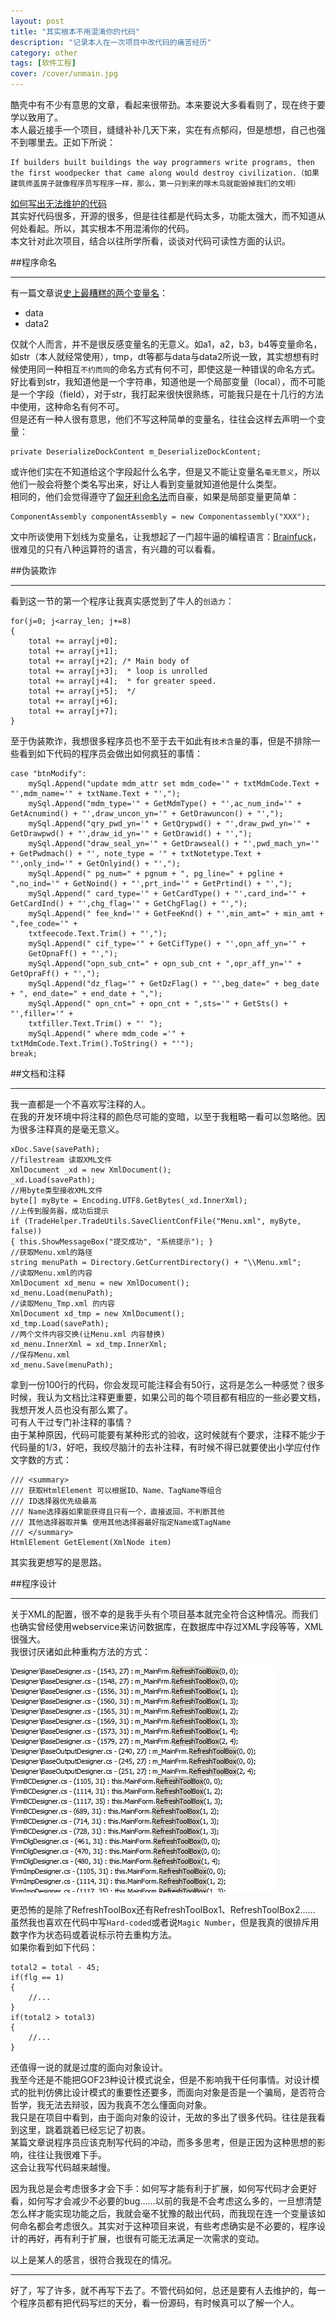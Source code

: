 ```yaml
---
layout: post
title: "其实根本不用混淆你的代码"
description: "记录本人在一次项目中改代码的痛苦经历"
category: other
tags: [软件工程]
cover: /cover/unmain.jpg
---
```


酷壳中有不少有意思的文章，看起来很带劲。本来要说大多看看则了，现在终于要学以致用了。  
本人最近接手一个项目，缝缝补补几天下来，实在有点郁闷，但是想想，自己也强不到哪里去。正如下所说：  

    If builders built buildings the way programmers write programs, then the first woodpecker that came along would destroy civilization.（如果建筑师盖房子就像程序员写程序一样，那么，第一只到来的啄木鸟就能毁掉我们的文明）

[如何写出无法维护的代码](http://coolshell.cn/articles/4758.html)  
其实好代码很多，开源的很多，但是往往都是代码太多，功能太强大，而不知道从何处看起。所以，其实根本不用混淆你的代码。  
本文针对此次项目，结合以往所学所看，谈谈对代码可读性方面的认识。  

##程序命名

---

有一篇文章说[史上最糟糕的两个变量名](http://kb.cnblogs.com/page/153129/)：  

* data
* data2

仅就个人而言，并不是很反感变量名的无意义。如a1，a2，b3，b4等变量命名，如str（本人就经常使用），tmp，dt等都与data与data2所说一致，其实想想有时候使用同一种相互`不约而同`的命名方式有何不可，即使这是一种错误的命名方式。  
好比看到str，我知道他是一个字符串，知道他是一个局部变量（local），而不可能是一个字段（field），对于str，我打起来很快很熟练，可能我只是在十几行的方法中使用，这种命名有何不可。  
但是还有一种人很有意思，他们不写这种简单的变量名，往往会这样去声明一个变量：  

    private DeserializeDockContent m_DeserializeDockContent;

或许他们实在不知道给这个字段起什么名字，但是又不能让变量名`毫无意义`，所以他们一般会将整个类名写出来，好让人看到变量就知道他是什么类型。  
相同的，他们会觉得遵守了[匈牙利命名法](http://baike.baidu.com/view/419474.htm)而自豪，如果是局部变量更简单：  

    ComponentAssembly componentAssembly = new Componentassembly("XXX");

文中所谈使用下划线为变量名，让我想起了一门超牛逼的编程语言：[Brainfuck](http://zh.wikipedia.org/wiki/Brainfuck)，很难见的只有八种运算符的语言，有兴趣的可以看看。  

##伪装欺诈

---

看到这一节的第一个程序让我真实感觉到了牛人的`创造力`：

    for(j=0; j<array_len; j+=8)
    {
        total += array[j+0];
        total += array[j+1];
        total += array[j+2]; /* Main body of
        total += array[j+3];  * loop is unrolled
        total += array[j+4];  * for greater speed.
        total += array[j+5];  */
        total += array[j+6];
        total += array[j+7];
    }

至于伪装欺诈，我想很多程序员也不至于去干如此有`技术含量`的事，但是不排除一些看到如下代码的程序员会做出如何疯狂的事情：

    case "btnModify":
        mySql.Append("update mdm_attr set mdm_code='" + txtMdmCode.Text + "',mdm_name='" + txtName.Text + "',");
        mySql.Append("mdm_type='" + GetMdmType() + "',ac_num_ind='" + GetAcnumind() + "',draw_uncon_yn='" + GetDrawuncon() + "',");
        mySql.Append("qry_pwd_yn='" + GetQrypwd() + "',draw_pwd_yn='" + GetDrawpwd() + "',draw_id_yn='" + GetDrawid() + "',");
        mySql.Append("draw_seal_yn='" + GetDrawseal() + "',pwd_mach_yn='" + GetPwdmach() + "', note_type = '" + txtNotetype.Text + "',only_ind='" + GetOnlyind() + "',");
        mySql.Append(" pg_num=" + pgnum + ", pg_line=" + pgline + ",no_ind='" + GetNoind() + "',prt_ind='" + GetPrtind() + "',");
        mySql.Append(" card_type='" + GetCardType() + "',card_ind='" + GetCardInd() + "',chg_flag='" + GetChgFlag() + "',");
        mySql.Append(" fee_knd='" + GetFeeKnd() + "',min_amt=" + min_amt + ",fee_code='" +
        txtfeecode.Text.Trim() + "',");
        mySql.Append(" cif_type='" + GetCifType() + "',opn_aff_yn='" +
        GetOpnaFf() + "',");
        mySql.Append("opn_sub_cnt=" + opn_sub_cnt + ",opr_aff_yn='" + GetOpraFf() + "',");
        mySql.Append("dz_flag='" + GetDzFlag() + "',beg_date=" + beg_date + ", end_date=" + end_date + ",");
        mySql.Append(" opn_cnt=" + opn_cnt + ",sts='" + GetSts() + "',filler='" +
        txtfiller.Text.Trim() + "' ");
        mySql.Append(" where mdm_code ='" + txtMdmCode.Text.Trim().ToString() + "'");
    break;

##文档和注释

---

我一直都是一个不喜欢写注释的人。  
在我的开发环境中将注释的颜色尽可能的变暗，以至于我粗略一看可以忽略他。因为很多注释真的是毫无意义。  

    xDoc.Save(savePath);
    //filestream 读取XML文件
    XmlDocument _xd = new XmlDocument();
    _xd.Load(savePath);
    //用byte类型接收XML文件
    byte[] myByte = Encoding.UTF8.GetBytes(_xd.InnerXml);
    //上传到服务器，成功后提示
    if (TradeHelper.TradeUtils.SaveClientConfFile("Menu.xml", myByte, false))
    { this.ShowMessageBox("提交成功", "系统提示"); }
    //获取Menu.xml的路径
    string menuPath = Directory.GetCurrentDirectory() + "\\Menu.xml";
    //读取Menu.xml的内容
    XmlDocument xd_menu = new XmlDocument();
    xd_menu.Load(menuPath);
    //读取Menu_Tmp.xml 的内容
    XmlDocument xd_tmp = new XmlDocument();
    xd_tmp.Load(savePath);
    //两个文件内容交换(让Menu.xml 内容替换)
    xd_menu.InnerXml = xd_tmp.InnerXml;
    //保存Menu.xml
    xd_menu.Save(menuPath);

拿到一份100行的代码，你会发现可能注释会有50行，这将是怎么一种感觉？很多时候，我认为文档比注释更重要，如果公司的每个项目都有相应的一些必要文档，我想开发人员也没有那么累了。  
可有人干过专门补注释的事情？  
由于某种原因，代码可能要有某种形式的验收，这时候就有个要求，注释不能少于代码量的1/3，好吧，我绞尽脑汁的去补注释，有时候不得已就要使出小学应付作文字数的方式：

    /// <summary>
    /// 获取HtmlElement 可以根据ID、Name、TagName等组合
    /// ID选择器优先级最高
    /// Name选择器如果能获得且只有一个，直接返回，不判断其他
    /// 其他选择器取并集 使用其他选择器最好指定Name或TagName
    /// </summary>
    HtmlElement GetElement(XmlNode item)

其实我更想写的是思路。  

##程序设计

---

关于XML的配置，很不幸的是我手头有个项目基本就完全符合这种情况。而我们也确实曾经使用webservice来访问数据库，在数据库中存过XML字段等等，XML很强大。  
我很讨厌诸如此种重构方法的方式：

![刷新工具箱](/image/unmain/unmain_RefreshToolBox.png)

更恐怖的是除了RefreshToolBox还有RefreshToolBox1、RefreshToolBox2……  
虽然我也喜欢在代码中写`Hard-coded`或者说`Magic Number`，但是我真的很排斥用数字作为状态码或着说标示符去重构方法。  
如果你看到如下代码：

    total2 = total - 45;
    if(flg == 1)
    {
        //...
    }
    if(total2 > total3)
    {
        //...
    }

还值得一说的就是过度的面向对象设计。  
我至今还是不能把GOF23种设计模式说全，但是不影响我干任何事情。对设计模式的批判仿佛比设计模式的重要性还要多，而面向对象是否是一个骗局，是否符合哲学，我无法去辩驳，因为我真不怎么懂面向对象。  
我只是在项目中看到，由于面向对象的设计，无故的多出了很多代码。往往是我看到这里，跳着跳着已经忘记了初衷。  
某篇文章说程序员应该克制写代码的冲动，而多多思考，但是正因为这种思想的影响，往往让我很难下手。  
这会让我写代码越来越慢。  

因为我总是会考虑很多才会下手：如何写才能有利于扩展，如何写代码才会更好看，如何写才会减少不必要的bug……以前的我是不会考虑这么多的，一旦想清楚怎么样才能实现功能之后，我就会毫不犹豫的敲出代码，而我现在连一个变量该如何命名都会考虑很久。其实对于这种项目来说，有些考虑确实是不必要的，程序设计的再好，再有利于扩展，也很有可能无法满足一次需求的变动。

以上是某人的感言，很符合我现在的情况。  

---

好了，写了许多，就不再写下去了。不管代码如何，总还是要有人去维护的，每一个程序员都有把代码写烂的天分，看一份源码，有时候真可以了解一个人。
